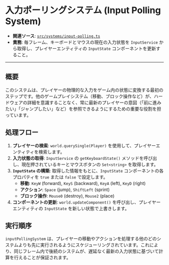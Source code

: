 # 入力ポーリングシステム (Input Polling System)

- **関連ソース**: [`src/systems/input-polling.ts`](../../src/systems/input-polling.ts)
- **責務**: 毎フレーム、キーボードとマウスの現在の入力状態を `InputService` から取得し、プレイヤーエンティティの `InputState` コンポーネントを更新すること。

---

## 概要

このシステムは、プレイヤーの物理的な入力をゲーム内の状態に変換する最初のステップです。他のゲームプレイシステム（移動、ブロック操作など）が、ハードウェアの詳細を意識することなく、常に最新のプレイヤーの意図（「前に進みたい」「ジャンプしたい」など）を参照できるようにするための重要な役割を担っています。

## 処理フロー

1.  **プレイヤーの検索**: `world.querySingle(Player)` を使用して、プレイヤーエンティティを検索します。
2.  **入力状態の取得**: `InputService` の `getKeyboardState()` メソッドを呼び出し、現在押されているキーとマウスボタンの `Set<string>` を取得します。
3.  **`InputState` の構築**: 取得した情報をもとに、`InputState` コンポーネントの各プロパティを `true` または `false` で設定します。
    - **移動**: `KeyW` (forward), `KeyS` (backward), `KeyA` (left), `KeyD` (right)
    - **アクション**: `Space` (jump), `ShiftLeft` (sprint)
    - **ブロック操作**: `Mouse0` (destroy), `Mouse2` (place)
4.  **コンポーネントの更新**: `world.updateComponent()` を呼び出し、プレイヤーエンティティの `InputState` を新しい状態で上書きします。

## 実行順序

`inputPollingSystem` は、プレイヤーの移動やアクションを処理する他のどのシステムよりも先に実行されるようにスケジューリングされています。これにより、同じフレーム内で後続のシステムが、遅延なく最新の入力状態に基づいて計算を行えることが保証されます。
